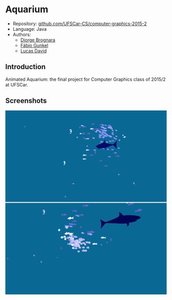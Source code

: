 # Aquarium

* Repository: [github.com/UFSCar-CS/computer-graphics-2015-2](https://github.com/UFSCar-CS/computer-graphics-2015-2)
* Language: Java
* Authors:
  * [Diorge Brognara](https://github.com/diorge)
  * [Fábio Gunkel](https://github.com/Chuckrute)
  * [Lucas David](https://github.com/lucasdavid)

## Introduction

Animated Aquarium: the final project for Computer Graphics class of 2015/2 at UFSCar.

## Screenshots

![Screenshot 1](https://raw.githubusercontent.com/Comp-UFSCar/computer-graphics/master/projects/aquarium/screenshots/1.png)
![Screenshot 2](https://raw.githubusercontent.com/Comp-UFSCar/computer-graphics/master/projects/aquarium/screenshots/2.png)

